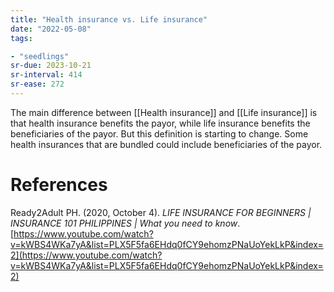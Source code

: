 ```yaml
---
title: "Health insurance vs. Life insurance"
date: "2022-05-08"
tags:

- "seedlings"
sr-due: 2023-10-21
sr-interval: 414
sr-ease: 272
---
```


The main difference between [[Health insurance]] and [[Life insurance]] is that health insurance benefits the payor, while life insurance benefits the beneficiaries of the payor. But this definition is starting to change. Some health insurances that are bundled could include beneficiaries of the payor.

# References

Ready2Adult PH. (2020, October 4). *LIFE INSURANCE FOR BEGINNERS | INSURANCE 101 PHILIPPINES | What you need to know*. [https://www.youtube.com/watch?v=kWBS4WKa7yA&list=PLX5F5fa6EHdq0fCY9ehomzPNaUoYekLkP&index=2](https://www.youtube.com/watch?v=kWBS4WKa7yA&list=PLX5F5fa6EHdq0fCY9ehomzPNaUoYekLkP&index=2)